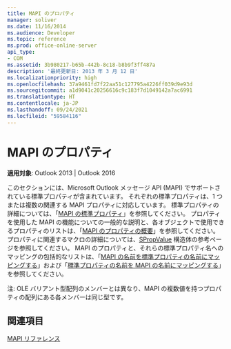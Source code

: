 ```yaml
---
title: MAPI のプロパティ
manager: soliver
ms.date: 11/16/2014
ms.audience: Developer
ms.topic: reference
ms.prod: office-online-server
api_type:
- COM
ms.assetid: 3b980217-b65b-442b-8c18-b8b9f3ff487a
description: '最終更新日: 2013 年 3 月 12 日'
ms.localizationpriority: high
ms.openlocfilehash: 37a9461fd7f22aa51c127795a4226ff039d9e93d
ms.sourcegitcommit: a1d9041c20256616c9c183f7d1049142a7ac6991
ms.translationtype: HT
ms.contentlocale: ja-JP
ms.lasthandoff: 09/24/2021
ms.locfileid: "59584116"
---
```

# <a name="mapi-properties"></a>MAPI のプロパティ

 
  
**適用対象**: Outlook 2013 | Outlook 2016 
  
このセクションには、Microsoft Outlook メッセージ API (MAPI) でサポートされている標準プロパティが含まれています。 それぞれの標準プロパティは、1 つまたは複数の関連する MAPI プロパティに対応しています。 標準プロパティの詳細については、「[MAPI の標準プロパティ](mapi-canonical-properties.md)」を参照してください。 プロパティを使用した MAPI の機能についての一般的な説明と、各オブジェクトで使用できるプロパティのリストは、「[MAPI のプロパティの概要](mapi-property-overview.md)」を参照してください。 プロパティに関連するマクロの詳細については、[SPropValue](spropvalue.md) 構造体の参考ページを参照してください。 MAPI のプロパティと、それらの標準プロパティ名へのマッピングの包括的なリストは、「[MAPI の名前を標準プロパティの名前にマッピングする](mapping-mapi-names-to-canonical-property-names.md)」および「[標準プロパティの名前を MAPI の名前にマッピングする](mapping-canonical-property-names-to-mapi-names.md)」を参照してください。 
  
注: OLE バリアント型配列のメンバーとは異なり、MAPI の複数値を持つプロパティの配列にある各メンバーは同じ型です。 
  
## <a name="see-also"></a>関連項目



[MAPI リファレンス](mapi-reference.md)

